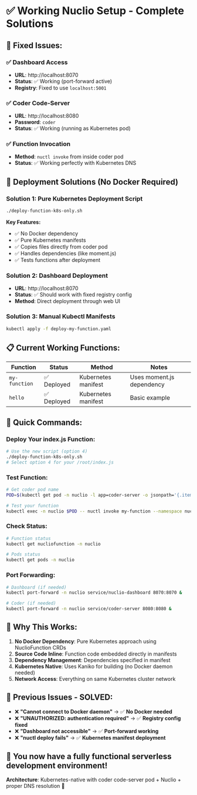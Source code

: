 # ✅ Working Nuclio Setup - Complete Solutions

## 🎯 **Fixed Issues:**

### ✅ **Dashboard Access**
- **URL**: http://localhost:8070 
- **Status**: ✅ Working (port-forward active)
- **Registry**: Fixed to use `localhost:5001`

### ✅ **Coder Code-Server** 
- **URL**: http://localhost:8080
- **Password**: `coder`
- **Status**: ✅ Working (running as Kubernetes pod)

### ✅ **Function Invocation**
- **Method**: `nuctl invoke` from inside coder pod
- **Status**: ✅ Working perfectly with Kubernetes DNS

## 🚀 **Deployment Solutions (No Docker Required)**

### **Solution 1: Pure Kubernetes Deployment Script**
```bash
./deploy-function-k8s-only.sh
```
**Key Features:**
- ✅ No Docker dependency 
- ✅ Pure Kubernetes manifests
- ✅ Copies files directly from coder pod
- ✅ Handles dependencies (like moment.js)
- ✅ Tests functions after deployment

### **Solution 2: Dashboard Deployment** 
- **URL**: http://localhost:8070
- **Status**: ✅ Should work with fixed registry config
- **Method**: Direct deployment through web UI

### **Solution 3: Manual Kubectl Manifests**
```bash
kubectl apply -f deploy-my-function.yaml
```

## 📋 **Current Working Functions:**

| Function | Status | Method | Notes |
|----------|--------|--------|-------|
| `my-function` | ✅ Deployed | Kubernetes manifest | Uses moment.js dependency |
| `hello` | ✅ Deployed | Kubernetes manifest | Basic example |

## 🔧 **Quick Commands:**

### **Deploy Your index.js Function:**
```bash
# Use the new script (option 4)
./deploy-function-k8s-only.sh
# Select option 4 for your /root/index.js
```

### **Test Function:**
```bash
# Get coder pod name
POD=$(kubectl get pod -n nuclio -l app=coder-server -o jsonpath='{.items[0].metadata.name}')

# Test your function
kubectl exec -n nuclio $POD -- nuctl invoke my-function --namespace nuclio
```

### **Check Status:**
```bash
# Function status  
kubectl get nucliofunction -n nuclio

# Pods status
kubectl get pods -n nuclio
```

### **Port Forwarding:**
```bash
# Dashboard (if needed)
kubectl port-forward -n nuclio service/nuclio-dashboard 8070:8070 &

# Coder (if needed) 
kubectl port-forward -n nuclio service/coder-server 8080:8080 &
```

## 🎯 **Why This Works:**

1. **No Docker Dependency**: Pure Kubernetes approach using NuclioFunction CRDs
2. **Source Code Inline**: Function code embedded directly in manifests
3. **Dependency Management**: Dependencies specified in manifest
4. **Kubernetes Native**: Uses Kaniko for building (no Docker daemon needed)
5. **Network Access**: Everything on same Kubernetes cluster network

## 🚨 **Previous Issues - SOLVED:**

- ❌ **"Cannot connect to Docker daemon"** → ✅ **No Docker needed**
- ❌ **"UNAUTHORIZED: authentication required"** → ✅ **Registry config fixed**
- ❌ **"Dashboard not accessible"** → ✅ **Port-forward working**
- ❌ **"nuctl deploy fails"** → ✅ **Kubernetes manifest deployment**

## 🎉 **You now have a fully functional serverless development environment!**

**Architecture**: Kubernetes-native with coder code-server pod + Nuclio + proper DNS resolution 🚀 